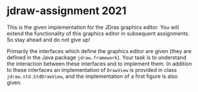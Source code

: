 # jdraw-assignment 2021

This is the given implementation for the JDras graphics editor. You will extend the functionality of this graphics editor in subsequent assignments. So stay ahead and do not give up!

Primarily the interfaces which define the graphics editor are given (they are defined in the Java package `jdraw.framework`). Your task is to understand the interaction between these interfaces and to implement them. In addition to these interfaces an implementation of `DrawView` is provided in class `jdraw.std.StdDrawView`, and the implementation of a first figure is also given.



